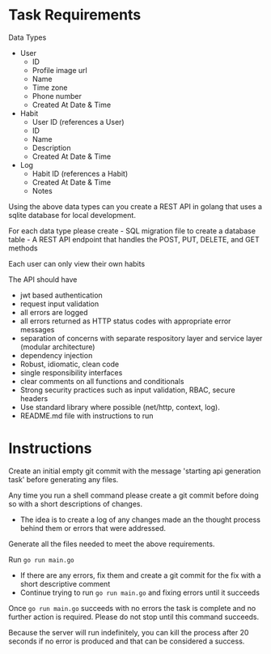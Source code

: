 # Task Requirements

Data Types
- User
    - ID
    - Profile image url
    - Name
    - Time zone
    - Phone number
    - Created At Date & Time
- Habit
    - User ID (references a User)
    - ID
    - Name
    - Description
    - Created At Date & Time
- Log
    - Habit ID (references a Habit)
    - Created At Date & Time
    - Notes

Using the above data types can you create a REST API in golang that uses a sqlite database for local development. 

For each data type please create
    - SQL migration file to create a database table
    - A REST API endpoint that handles the POST, PUT, DELETE, and GET methods

Each user can only view their own habits

The API should have 
- jwt based authentication
- request input validation
- all errors are logged
- all errors returned as HTTP status codes with appropriate error messages
- separation of concerns with separate respository layer and service layer (modular architecture)
- dependency injection
- Robust, idiomatic, clean code 
- single responsibility interfaces
- clear comments on all functions and conditionals
- Strong security practices such as input validation, RBAC, secure headers
- Use standard library where possible (net/http, context, log).
- README.md file with instructions to run

# Instructions

Create an initial empty git commit with the message 'starting api generation task' before generating any files.

Any time you run a shell command please create a git commit before doing so with a short descriptions of changes.
- The idea is to create a log of any changes made an the thought process behind them or errors that were addressed.

Generate all the files needed to meet the above requirements.

Run `go run main.go`
- If there are any errors, fix them and create a git commit for the fix with a short descriptive comment
- Continue trying to run `go run main.go` and fixing errors until it succeeds

Once `go run main.go` succeeds with no errors the task is complete and no further action is required.
Please do not stop until this command succeeds. 

Because the server will run indefinitely, you can kill the process after 20 seconds if no error is produced and that can be considered a success. 

